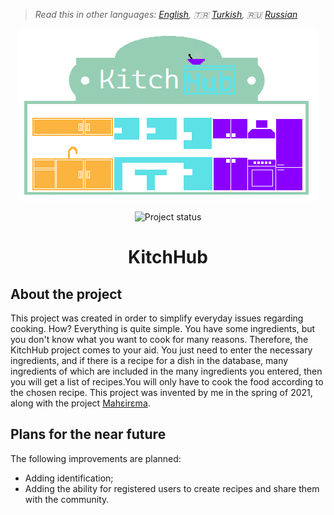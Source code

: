 > *Read this in other languages: [English](README.md), :tr: [Turkish](README.TR.md), :ru: [Russian](README.RU.md)*
<div align="center">
    <p>
        <a href="https://github.com/Eixini/KitchHub">
            <img src="./resources/kitchhub-logo-for-repo.png" alt="KitchHub project logo" />
        </a>
    </p>
    <p>
        <img src="https://img.shields.io/badge/-development-%23216278" alt="Project status" />
    </p>
    <h1>KitchHub</h1>
</div>

## About the project
This project was created in order to simplify everyday issues regarding cooking. How? Everything is quite simple.
You have some ingredients, but you don't know what you want to cook for many reasons. Therefore, the KitchHub project comes to your aid. You just need to enter the necessary ingredients, and if there is a recipe for a dish in the database, many ingredients of which are included in the many ingredients you entered, then you will get a list of recipes.You will only have to cook the food according to the chosen recipe.
This project was invented by me in the spring of 2021, along with the project [Mahεirεma](https://github.com/Eixini/Maheirema ).

## Plans for the near future
The following improvements are planned:
- Adding identification;
- Adding the ability for registered users to create recipes and share them with the community.
